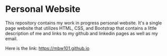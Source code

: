 # Personal Website

This repository contains my work in progress personal website.
It's a single page website that utilizes HTML, CSS, and Bootstrap that contains a little description of me and links to my github and linkedin pages as well as my email.

Here is the link: https://mbw101.github.io
